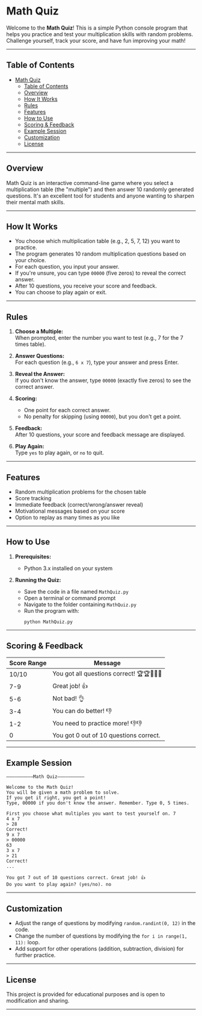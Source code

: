 # Math Quiz

Welcome to the **Math Quiz**! This is a simple Python console program that helps you practice and test your multiplication skills with random problems. Challenge yourself, track your score, and have fun improving your math!

---

## Table of Contents

- [Math Quiz](#math-quiz)
  - [Table of Contents](#table-of-contents)
  - [Overview](#overview)
  - [How It Works](#how-it-works)
  - [Rules](#rules)
  - [Features](#features)
  - [How to Use](#how-to-use)
  - [Scoring \& Feedback](#scoring--feedback)
  - [Example Session](#example-session)
  - [Customization](#customization)
  - [License](#license)

---

## Overview

Math Quiz is an interactive command-line game where you select a multiplication table (the "multiple") and then answer 10 randomly generated questions. It's an excellent tool for students and anyone wanting to sharpen their mental math skills.

---

## How It Works

- You choose which multiplication table (e.g., 2, 5, 7, 12) you want to practice.
- The program generates 10 random multiplication questions based on your choice.
- For each question, you input your answer.
- If you're unsure, you can type `00000` (five zeros) to reveal the correct answer.
- After 10 questions, you receive your score and feedback.
- You can choose to play again or exit.

---

## Rules

1. **Choose a Multiple:**  
   When prompted, enter the number you want to test (e.g., 7 for the 7 times table).

2. **Answer Questions:**  
   For each question (e.g., `6 x 7`), type your answer and press Enter.

3. **Reveal the Answer:**  
   If you don't know the answer, type `00000` (exactly five zeros) to see the correct answer.

4. **Scoring:**  
   - One point for each correct answer.
   - No penalty for skipping (using `00000`), but you don't get a point.

5. **Feedback:**  
   After 10 questions, your score and feedback message are displayed.

6. **Play Again:**  
   Type `yes` to play again, or `no` to quit.

---

## Features

- Random multiplication problems for the chosen table
- Score tracking
- Immediate feedback (correct/wrong/answer reveal)
- Motivational messages based on your score
- Option to replay as many times as you like

---

## How to Use

1. **Prerequisites:**  
   - Python 3.x installed on your system

2. **Running the Quiz:**  
   - Save the code in a file named `MathQuiz.py`
   - Open a terminal or command prompt
   - Navigate to the folder containing `MathQuiz.py`
   - Run the program with:
     ```
     python MathQuiz.py
     ```

---

## Scoring & Feedback

| Score Range | Message                                         |
|-------------|-------------------------------------------------|
| 10/10       | You got all questions correct! 🏆🏆🥇🙌🙌           |
| 7-9         | Great job! 👍                                   |
| 5-6         | Not bad! 👌                                     |
| 3-4         | You can do better! 👎                           |
| 1-2         | You need to practice more! 👎👎                  |
| 0           | You got 0 out of 10 questions correct.          |

---

## Example Session

```
——————————Math Quiz——————————

Welcome to the Math Quiz!
You will be given a math problem to solve.
If you get it right, you get a point!
Type, 00000 if you don't know the answer. Remember. Type 0, 5 times.

First you choose what multiples you want to test yourself on. 7
4 x 7
> 28
Correct!
9 x 7
> 00000
63
3 x 7
> 21
Correct!
...

You got 7 out of 10 questions correct. Great job! 👍
Do you want to play again? (yes/no). no
```

---

## Customization

- Adjust the range of questions by modifying `random.randint(0, 12)` in the code.
- Change the number of questions by modifying the `for i in range(1, 11):` loop.
- Add support for other operations (addition, subtraction, division) for further practice.

---

## License

This project is provided for educational purposes and is open to modification and sharing.

---